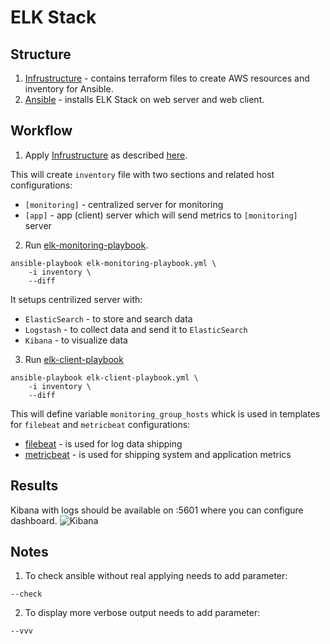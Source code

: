# ELK Stack

## Structure

1. [Infrustructure](Infrustructure) - contains terraform files to create AWS resources and inventory for Ansible.
2. [Ansible](Ansible) - installs ELK Stack on web server and web client.

## Workflow

1. Apply [Infrustructure](Infrustructure) as described [here](../TerraformIntro/ReadmeTerraformIntro.md).

This will create `inventory` file with two sections and related host configurations:
- `[monitoring]` - centralized server for monitoring
- `[app]` - app (client) server which will send metrics to `[monitoring]` server

2. Run [elk-monitoring-playbook](Ansible/elk-monitoring-playbook.yml).
```
ansible-playbook elk-monitoring-playbook.yml \
    -i inventory \
    --diff
```

It setups centrilized server with:
- `ElasticSearch` - to store and search data
- `Logstash` - to collect data and send it to `ElasticSearch`
- `Kibana` - to visualize data

3. Run [elk-client-playbook](Ansible/elk-client-playbook.yml)
```
ansible-playbook elk-client-playbook.yml \
    -i inventory \
    --diff
```
This will define variable `monitoring_group_hosts` whick is used in templates for `filebeat` and `metricbeat` configurations:
- [filebeat](Ansible/roles/elk-client/templates/etc/filebeat/filebeat.yml.j2) - is used for log data shipping
- [metricbeat](Ansible/roles/elk-client/templates/etc/metricbeat/metricbeat.yml.j2) - is used for shipping system and application metrics

## Results
Kibana with logs should be available on <ip>:5601 where you can configure dashboard.
![Kibana](Screenshots/Dashboard)

## Notes

1. To check ansible without real applying needs to add parameter:
```
--check
```
2. To display more verbose output needs to add parameter:
```
--vvv
```
